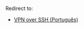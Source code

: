 Redirect to:

*   [VPN over SSH (Português)](/index.php/VPN_over_SSH_(Portugu%C3%AAs) "VPN over SSH (Português)")